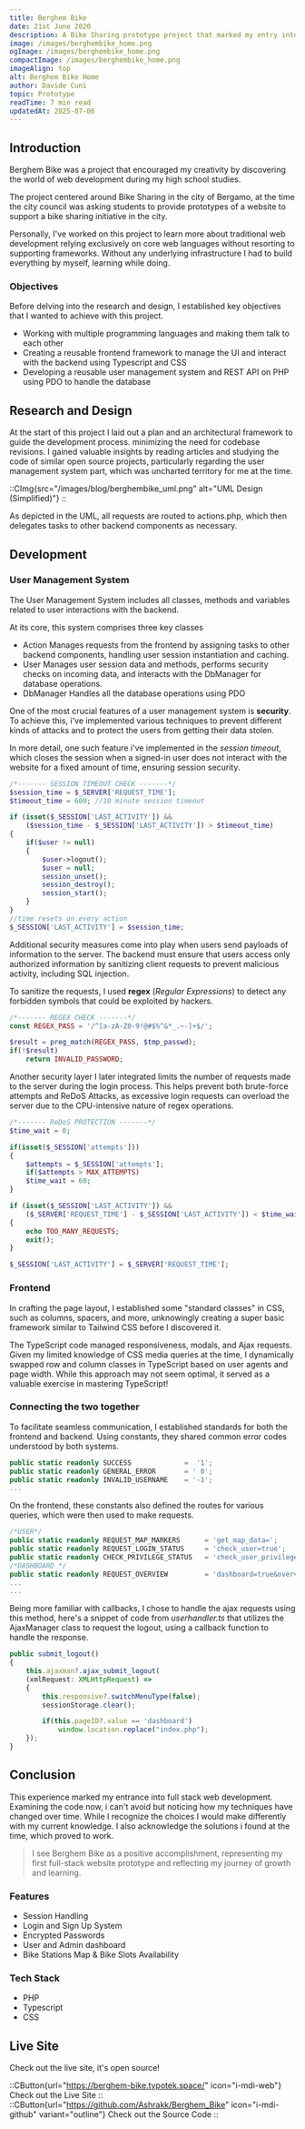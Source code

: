 ```yaml
---
title: Berghem Bike
date: 21st June 2020
description: A Bike Sharing prototype project that marked my entry into full stack web development, powered by core web languages. Discover my journey of learning through practice!
image: /images/berghembike_home.png
ogImage: /images/berghembike_home.png
compactImage: /images/berghembike_home.png
imageAlign: top
alt: Berghem Bike Home
author: Davide Cuni
topic: Prototype
readTime: 7 min read
updatedAt: 2025-07-06
---
```


## Introduction

Berghem Bike was a project that encouraged my creativity by discovering the
world of web development during my high school studies.

The project centered around Bike Sharing in the city of Bergamo, at the time the city council was asking students to provide prototypes of a website to support a bike sharing initiative in the city.

Personally, I've worked on this project to learn more about traditional web development relying exclusively on core web languages without resorting to supporting frameworks. Without any underlying infrastructure I had to build everything by myself, learning while doing.

### Objectives

Before delving into the research and design, I established key objectives that I wanted to achieve with this project.

- Working with multiple programming languages and making them talk to each other
- Creating a reusable frontend framework to manage the UI and interact with the backend using Typescript and CSS
- Developing a reusable user management system and REST API on PHP using PDO to handle the database

## Research and Design

At the start of this project I laid out a plan and an architectural framework to guide the development process. minimizing the need for codebase revisions. I gained valuable insights by reading articles and studying the code of similar open source projects, particularly regarding the user management system part, which was uncharted territory for me at the time.

::CImg{src="/images/blog/berghembike_uml.png" alt="UML Design (Simplified)"}
::

As depicted in the UML, all requests are routed to actions.php, which then delegates tasks to other backend components as necessary.

## Development

### User Management System

The User Management System includes all classes, methods and variables related to user interactions with the backend.

At its core, this system comprises three key classes

- Action
  Manages requests from the frontend by assigning tasks to other backend components, handling user session instantiation and caching.
- User
  Manages user session data and methods, performs security checks on incoming data, and interacts with the DbManager for database operations.
- DbManager
  Handles all the database operations using PDO

One of the most crucial features of a user management system is **security**. To achieve this, i've implemented various techniques to prevent different kinds of attacks and to protect the users from getting their data stolen.

In more detail, one such feature i've implemented in the *session timeout*, which closes the session when a signed-in user does not interact with the website for a fixed amount of time, ensuring session security.

```php
/*------- SESSION TIMEOUT CHECK -------*/
$session_time = $_SERVER['REQUEST_TIME'];
$timeout_time = 600; //10 minute session timeout

if (isset($_SESSION['LAST_ACTIVITY']) &&
    ($session_time - $_SESSION['LAST_ACTIVITY']) > $timeout_time)
{
    if($user != null)
    {
        $user->logout();
        $user = null;
        session_unset();
        session_destroy();
        session_start();
    }
}
//time resets on every action
$_SESSION['LAST_ACTIVITY'] = $session_time;
```

Additional security measures come into play when users send payloads of information to the server. The backend must ensure that users access only authorized information by sanitizing client requests to prevent malicious activity, including SQL injection.

To sanitize the requests, I used **regex** (*Regular Expressions*) to detect any forbidden symbols that could be exploited by hackers.

```php
/*------- REGEX CHECK -------*/
const REGEX_PASS = '/^[a-zA-Z0-9!@#$%^&*_.~-]+$/';

$result = preg_match(REGEX_PASS, $tmp_passwd);
if(!$result)
    return INVALID_PASSWORD;
```

Another security layer I later integrated limits the number of requests made to the server during the login process. This helps prevent both brute-force attempts and ReDoS Attacks, as excessive login requests can overload the server due to the CPU-intensive nature of regex operations.

```php
/*------- ReDoS PROTECTION -------*/
$time_wait = 0;

if(isset($_SESSION['attempts']))
{
    $attempts = $_SESSION['attempts'];
    if($attempts > MAX_ATTEMPTS)
    $time_wait = 60;
}

if (isset($_SESSION['LAST_ACTIVITY']) &&
    ($_SERVER['REQUEST_TIME'] - $_SESSION['LAST_ACTIVITY']) < $time_wait)
{
    echo TOO_MANY_REQUESTS;
    exit();
}

$_SESSION['LAST_ACTIVITY'] = $_SERVER['REQUEST_TIME'];
```

### Frontend

In crafting the page layout, I established some "standard classes" in CSS, such as columns, spacers, and more, unknowingly creating a super basic framework similar to Tailwind CSS before I discovered it.

The TypeScript code managed responsiveness, modals, and Ajax requests. Given my limited knowledge of CSS media queries at the time, I dynamically swapped row and column classes in TypeScript based on user agents and page width. While this approach may not seem optimal, it served as a valuable exercise in mastering TypeScript!

### Connecting the two together

To facilitate seamless communication, I established standards for both the frontend and backend. Using constants, they shared common error codes understood by both systems.

```ts
public static readonly SUCCESS             =  '1';
public static readonly GENERAL_ERROR       = ' 0';
public static readonly INVALID_USERNAME    = '-1';
...
```

On the frontend, these constants also defined the routes for various queries, which were then used to make requests.

```ts
/*USER*/
public static readonly REQUEST_MAP_MARKERS      = 'get_map_data=';
public static readonly REQUEST_LOGIN_STATUS     = 'check_user=true';
public static readonly CHECK_PRIVILEGE_STATUS   = 'check_user_privilege=true';
/*DASHBOARD */
public static readonly REQUEST_OVERVIEW         = 'dashboard=true&overview=true';
...
...
```

Being more familiar with callbacks, I chose to handle the ajax requests using this method, here's a snippet of code from *userhandler.ts* that utilizes the AjaxManager class to request the logout, using a callback function to handle the response.

```ts
public submit_logout()
{
    this.ajaxman?.ajax_submit_logout(
    (xmlRequest: XMLHttpRequest) => 
    {
        this.responsive?.switchMenuType(false);
        sessionStorage.clear();

        if(this.pageID?.value == 'dashboard')
            window.location.replace("index.php");
    });
}
```

## Conclusion

This experience marked my entrance into full stack web development. Examining the code now, i can't avoid but noticing how my techniques have changed over time. While I recognize the choices I would make differently with my current knowledge. I also acknowledge the solutions i found at the time, which proved to work.

> I see Berghem Bike as a positive accomplishment, representing my first full-stack website prototype and reflecting my journey of growth and learning.

### Features

- Session Handling
- Login and Sign Up System
- Encrypted Passwords
- User and Admin dashboard
- Bike Stations Map & Bike Slots Availability

### Tech Stack

- PHP
- Typescript
- CSS

## Live Site

Check out the live site, it's open source!

::CButton{url="https://berghem-bike.typotek.space/" icon="i-mdi-web"}
Check out the Live Site
::
::CButton{url="https://github.com/Ashrakk/Berghem_Bike" icon="i-mdi-github" variant="outline"}
Check out the Source Code
::
